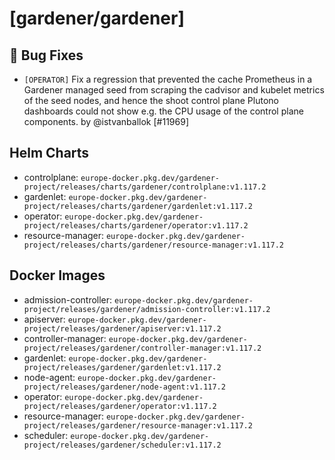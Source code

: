 # [gardener/gardener]

## 🐛 Bug Fixes

- `[OPERATOR]` Fix a regression that prevented the cache Prometheus in a Gardener managed seed from scraping the cadvisor and kubelet metrics of the seed nodes, and hence the shoot control plane Plutono dashboards could not show e.g. the CPU usage of the control plane components. by @istvanballok [#11969]

## Helm Charts
- controlplane: `europe-docker.pkg.dev/gardener-project/releases/charts/gardener/controlplane:v1.117.2`
- gardenlet: `europe-docker.pkg.dev/gardener-project/releases/charts/gardener/gardenlet:v1.117.2`
- operator: `europe-docker.pkg.dev/gardener-project/releases/charts/gardener/operator:v1.117.2`
- resource-manager: `europe-docker.pkg.dev/gardener-project/releases/charts/gardener/resource-manager:v1.117.2`
## Docker Images
- admission-controller: `europe-docker.pkg.dev/gardener-project/releases/gardener/admission-controller:v1.117.2`
- apiserver: `europe-docker.pkg.dev/gardener-project/releases/gardener/apiserver:v1.117.2`
- controller-manager: `europe-docker.pkg.dev/gardener-project/releases/gardener/controller-manager:v1.117.2`
- gardenlet: `europe-docker.pkg.dev/gardener-project/releases/gardener/gardenlet:v1.117.2`
- node-agent: `europe-docker.pkg.dev/gardener-project/releases/gardener/node-agent:v1.117.2`
- operator: `europe-docker.pkg.dev/gardener-project/releases/gardener/operator:v1.117.2`
- resource-manager: `europe-docker.pkg.dev/gardener-project/releases/gardener/resource-manager:v1.117.2`
- scheduler: `europe-docker.pkg.dev/gardener-project/releases/gardener/scheduler:v1.117.2`

